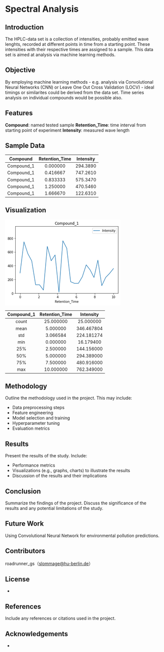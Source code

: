 # Spectral Analysis
## Introduction

The HPLC-data set is a collection of intensities, probably emitted wave lenghts, recorded at different points in time from a starting point. These intensities with their respective times are assigned to a sample. This data set is aimed at analysis via machine learning methods.

## Objective

By employing machine learning methods - e.g. analysis via Convolutional Neural Networks (CNN) or Leave One Out Cross Validation (LOCV) - ideal timings or similarites could be derived from the data set. Time series analysis on individual compounds would be possible also.

## Features

**Compound**: named tested sample
**Retention_Time**: time interval from starting point of experiment
**Intensity**: measured wave length

## Sample Data

| Compound | Retention_Time | Intensity |
| :--: | :-------------: | :--: |
| Compound_1 |	0.000000	| 294.3890 |
| Compound_1	| 0.416667	| 747.2610 |
| Compound_1 |	0.833333 |	575.3470 |
| Compound_1	| 1.250000	| 470.5460 |
| Compound_1	| 1.666670	| 122.6310 |

## Visualization

![Compound 01](compound_01.png)

| Compound_1 | Retention_Time |	Intensity |
| :--: | :-------------: | :--: |
| count |	25.000000 |	25.000000 |
| mean	| 5.000000	| 346.467804 |
| std	| 3.066584	| 224.181274 |
| min	| 0.000000	| 16.179400 |
| 25%	| 2.500000	| 144.156000 |
| 50%	| 5.000000	| 294.389000 |
| 75%	| 7.500000	| 480.916000 |
| max	| 10.000000	| 762.349000 |

## Methodology

Outline the methodology used in the project. This may include:
- Data preprocessing steps
- Feature engineering
- Model selection and training
- Hyperparameter tuning
- Evaluation metrics

## Results
Present the results of the study. Include:
- Performance metrics
- Visualizations (e.g., graphs, charts) to illustrate the results
- Discussion of the results and their implications

## Conclusion
Summarize the findings of the project. Discuss the significance of the results and any potential limitations of the study.

## Future Work
Using Convolutional Neural Network for environmental pollution predictions.

## Contributors
roadrunner_gs（slommage@hu-berlin.de）

## License
-

## References
Include any references or citations used in the project.

## Acknowledgements
-
